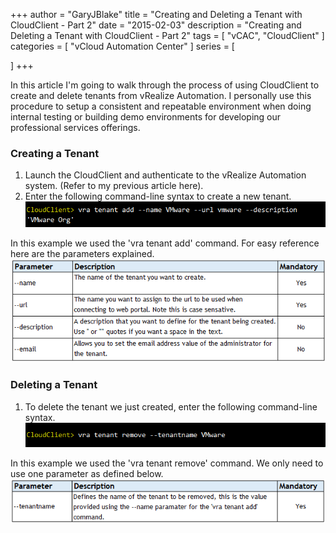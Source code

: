 +++
author = "GaryJBlake"
title = "Creating and Deleting a Tenant with CloudClient - Part 2"
date = "2015-02-03"
description = "Creating and Deleting a Tenant with CloudClient - Part 2"
tags = [
    "vCAC",
    "CloudClient"
]
categories = [
    "vCloud Automation Center"
]
series = [

]
+++

In this article I'm going to walk through the process of using CloudClient to create and delete tenants from vRealize Automation. I personally use this procedure to setup a consistent and repeatable environment when doing internal testing or building demo environments for developing our professional services offerings.

### Creating a Tenant

1. Launch the CloudClient and authenticate to the vRealize Automation system. (Refer to my previous article here).
2. Enter the following command-line syntax to create a new tenant.
![](/archive/2015/cloudclient-new-tenant.png)


 In this example we used the 'vra tenant add' command. For easy reference here are the parameters explained.
![](/archive/2015/cloudclient-new-tenant-syntax.png)

### Deleting a Tenant

1. To delete the tenant we just created, enter the following command-line syntax.
![](/archive/2015/cloudclient-delete-tenant.png)

In this example we used the 'vra tenant remove' command. We only need to use one parameter as defined below.
![](/archive/2015/cloudclient-delete-tenant-syntax.png)